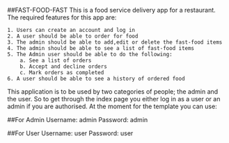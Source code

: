 ##FAST-FOOD-FAST
This is a food service delivery app for a restaurant.
The required features for this app are:
```
1. Users can create an account and log in
2. A user should be able to order for food
3. The admin should be able to add,edit or delete the fast-food items
4. The admin should be able to see a list of fast-food items
5. The Admin user should be able to do the following:
    a. See a list of orders
    b. Accept and decline orders
    c. Mark orders as completed
6. A user should be able to see a history of ordered food
```

This application is to be used by two categories of people; the admin and the user. So to get through the index page you either log in as a user or an admin if you are authorised.
At the moment for the template you can use:

##For Admin
 Username: admin
 Password: admin

 ##For User
 Username: user
 Password: user